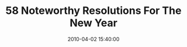 ---
date: 2010-04-02 15:40:00
link:
  source: delicious
  source_url: https://del.icio.us/roytang
  text: 58 Noteworthy Resolutions For The New Year
  url: http://celestinechua.com/blog/2009/12/58-noteworthy-resolutions-for-the-new-year/
slug: 58-noteworthy-resolutions-for-the-new-year
source: delicious
tags:
- lifehacks
- self-improvement
- broken-link
title: 58 Noteworthy Resolutions For The New Year
---